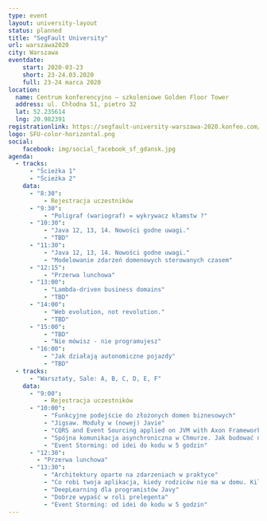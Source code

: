 ```yaml
---
type: event
layout: university-layout
status: planned
title: "SegFault University"
url: warszawa2020
city: Warszawa
eventdate:
    start: 2020-03-23
    short: 23-24.03.2020
    full: 23-24 marca 2020
location:
  name: Centrum konferencyjno – szkoleniowe Golden Floor Tower
  address: ul. Chłodna 51, pietro 32
  lat: 52.235614
  lng: 20.982391
registrationlink: https://segfault-university-warszawa-2020.konfeo.com/
logo: SFU-color-horizontal.png
social:
    facebook: img/social_facebook_sf_gdansk.jpg
agenda:
  - tracks:
      - "Ścieżka 1"
      - "Ścieżka 2"
    data:
      - "8:30":
          - Rejestracja uczestników
      - "9:30":
          - "Poligraf (wariograf) = wykrywacz kłamstw ?"
      - "10:30":
          - "Java 12, 13, 14. Nowości godne uwagi."
          - "TBD"
      - "11:30":
          - "Java 12, 13, 14. Nowości godne uwagi."
          - "Modelowanie zdarzeń domenowych sterowanych czasem"
      - "12:15":
          - "Przerwa lunchowa"
      - "13:00":
          - "Lambda-driven business domains"
          - "TBD"
      - "14:00":
          - "Web evolution, not revolution."
          - "TBD"
      - "15:00":
          - "TBD"
          - "Nie mówisz - nie programujesz"
      - "16:00":
          - "Jak działają autonomiczne pojazdy"
          - "TBD"
  - tracks:
      - "Warsztaty, Sale: A, B, C, D, E, F"
    data:
      - "9:00":
          - Rejestracja uczestników
      - "10:00":
          - "Funkcyjne podejście do złożonych domen biznesowych"
          - "Jigsaw. Moduły w (nowej) Javie"
          - "CQRS and Event Sourcing applied on JVM with Axon Framework"
          - "Spójna komunikacja asynchroniczna w Chmurze. Jak budować niezawodne system z zawodnych komponentów."
          - "Event Storming: od idei do kodu w 5 godzin"
      - "12:30":
        - "Przerwa lunchowa"
      - "13:30":
          - "Architektury oparte na zdarzeniach w praktyce"
          - "Co robi twoja aplikacja, kiedy rodziców nie ma w domu. Kilka słów o Elastic APM"
          - "DeepLearning dla programistów Javy"
          - "Dobrze wypaść w roli prelegenta"
          - "Event Storming: od idei do kodu w 5 godzin"
---
```

